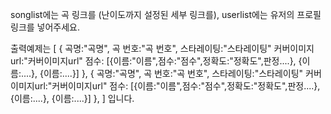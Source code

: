 songlist에는 곡 링크를 (난이도까지 설정된 세부 링크를), userlist에는 유저의 프로필 링크를 넣어주세요.

출력예제는
[
	{
	곡명:"곡명", 
	곡 번호:"곡 번호",
	스타레이팅:"스타레이팅"
	커버이미지url:"커버이미지url"
	점수: [{이름:"이름",점수:"점수",정확도:"정확도",판정....},
		{이름:....},
		{이름:....}]
	},
	{
	곡명:"곡명", 
	곡 번호:"곡 번호",
	스타레이팅:"스타레이팅"
	커버이미지url:"커버이미지url"
	점수: [{이름:"이름",점수:"점수",정확도:"정확도",판정....},
		{이름:....},
		{이름:....}]
	},
]
입니다.
